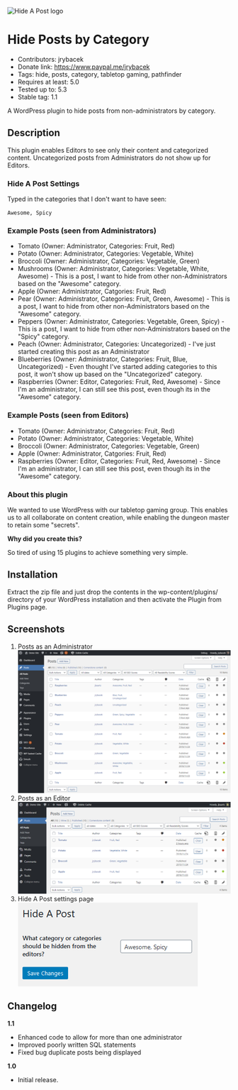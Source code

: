 ![Hide A Post logo](https://github.com/jrybacek/hide-a-post/raw/master/images/logo.png)
# Hide Posts by Category

* Contributors: jrybacek
* Donate link: https://www.paypal.me/jrybacek
* Tags: hide, posts, category, tabletop gaming, pathfinder
* Requires at least: 5.0
* Tested up to: 5.3
* Stable tag: 1.1

A WordPress plugin to hide posts from non-administrators by category.

## Description

This plugin enables Editors to see only their content and categorized content.  Uncategorized posts from Administrators do not show up for Editors.

### Hide A Post Settings

Typed in the categories that I don't want to have seen:

    Awesome, Spicy

### Example Posts (seen from Administrators)

* Tomato (Owner: Administrator, Categories: Fruit, Red)
* Potato (Owner: Administrator, Categories: Vegetable, White)
* Broccoli (Owner: Administrator, Categories: Vegetable, Green)
* Mushrooms (Owner: Administrator, Categories: Vegetable, White, Awesome) - This is a post, I want to hide from other non-Administrators based on the "Awesome" category.
* Apple (Owner: Administrator, Catgories: Fruit, Red)
* Pear (Owner: Administrator, Categories: Fruit, Green, Awesome) - This is a post, I want to hide from other non-Administrators based on the "Awesome" category.
* Peppers (Owner: Administrator, Categories: Vegetable, Green, Spicy) - This is a post, I want to hide from other non-Administrators based on the "Spicy" category.
* Peach (Owner: Administrator, Categories: Uncategorized) - I've just started creating this post as an Administrator
* Blueberries (Owner: Administrator, Categories: Fruit, Blue, Uncategorized) - Even thought I've started adding categories to this post, it won't show up based on the "Uncategorized" category.
* Raspberries (Owner: Editor, Categories: Fruit, Red, Awesome) - Since I'm an administrator, I can still see this post, even though its in the "Awesome" category.

### Example Posts (seen from Editors)

* Tomato (Owner: Administrator, Categories: Fruit, Red)
* Potato (Owner: Administrator, Categories: Vegetable, White)
* Broccoli (Owner: Administrator, Categories: Vegetable, Green)
* Apple (Owner: Administrator, Catgories: Fruit, Red)
* Raspberries (Owner: Editor, Categories: Fruit, Red, Awesome) - Since I'm an administrator, I can still see this post, even though its in the "Awesome" category.

### About this plugin

We wanted to use WordPress with our tabletop gaming group.  This enables us to all collaborate on content creation, while enabling the dungeon master to retain some "secrets".

**Why did you create this?**

So tired of using 15 plugins to achieve something very simple.

## Installation

Extract the zip file and just drop the contents in the wp-content/plugins/ directory of your WordPress installation and then activate the Plugin from Plugins page.

## Screenshots

1. Posts as an Administrator ![Example Posts as an Administrator](https://github.com/jrybacek/hide-a-post/raw/master/images/screenshot-1.png)  
2. Posts as an Editor ![Example Posts as an Editor](https://github.com/jrybacek/hide-a-post/raw/master/images/screenshot-2.png)  
3. Hide A Post settings page ![Hide A Post settings](https://github.com/jrybacek/hide-a-post/raw/master/images/screenshot-3.png)  

## Changelog
**1.1**
- Enhanced code to allow for more than one administrator
- Improved poorly written SQL statements
- Fixed bug duplicate posts being displayed

**1.0**  
- Initial release.
